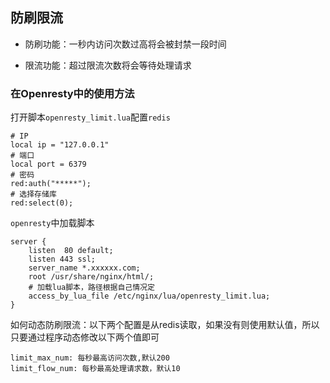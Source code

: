 ## 防刷限流

- 防刷功能：一秒内访问次数过高将会被封禁一段时间

- 限流功能：超过限流次数将会等待处理请求

### 在Openresty中的使用方法

打开脚本`openresty_limit.lua`配置`redis`
```
# IP
local ip = "127.0.0.1"
# 端口
local port = 6379
# 密码
red:auth("*****");
# 选择存储库
red:select(0);
```

`openresty`中加载脚本
```
server {
    listen  80 default;
    listen 443 ssl;
    server_name *.xxxxxx.com;
    root /usr/share/nginx/html/;
    # 加载lua脚本，路径根据自己情况定
    access_by_lua_file /etc/nginx/lua/openresty_limit.lua;
}
```

如何动态防刷限流：以下两个配置是从redis读取，如果没有则使用默认值，所以只要通过程序动态修改以下两个值即可
```
limit_max_num: 每秒最高访问次数,默认200
limit_flow_num: 每秒最高处理请求数，默认10
```